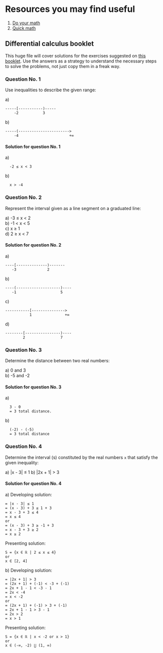 # Resources you may find useful

1. [Do your math](https://doyourmath.com)
2. [Quick math](https://quickmath.com)

## Differential calculus booklet

This huge file will cover solutions for the exercises suggested on [this booklet](https://drive.google.com/file/d/0B977UW2k4o7acmZ6SkFXZm1LTUk/view). Use the answers as a strategy to understand the necessary steps to solve the problems, not just copy them in a freak way.

### Question No. 1

Use inequalities to describe the given range:

a)
```
-----[-----------)-----
    -2           3
```

b)
```
-----(----------------------->
    -4                       +∞
```

#### Solution for question No. 1

a)
```
  -2 ≤ x < 3
```

b)
```
  x > -4
```

### Question No. 2

Represent the interval given as a line segment on a graduated line:

a) -3 ≤ x < 2  
b) -1 < x < 5  
c) x ≥ 1  
d) 2 ≥ x < 7  

#### Solution for question No. 2

a)
```
----[--------------)-------
   -3              2
```

b)
```
----(--------------------)----
   -1                    5
```

c)
```
-----------[--------------->
           1               +∞
```

d)
```
--------[----------------)----
        2                7
```

### Question No. 3

Determine the distance between two real numbers:

a) 0 and 3  
b) -5 and -2  

#### Solution for question No. 3

a)
```
  3 - 0
  = 3 total distance.
```

b)
```
  (-2) - (-5)
  = 3 total distance
```

### Question No. 4

Determine the interval (s) constituted by the real numbers `x` that satisfy the given inequality:

a) |x - 3| ≤ 1
b) |2x + 1| > 3

#### Solution for question No. 4

a)
Developing solution:
```
= |x - 3| ≤ 1
= (x - 3) + 3 ≤ 1 + 3
= x - 3 + 3 ≤ 4
= x ≤ 4
or
= (x - 3) + 3 ≥ -1 + 3
= x - 3 + 3 ≥ 2
= x ≥ 2
```

Presenting solution:
```
S = {x ∈ ℝ | 2 ≤ x ≤ 4}
or
x ∈ [2, 4]
```

b)
Developing solution:
```
= |2x + 1| > 3
= (2x + 1) + (-1) < -3 + (-1)
= 2x + 1 - 1 < -3 - 1
= 2x < -4
= x < -2 
or
= (2x + 1) + (-1) > 3 + (-1)
= 2x + 1 - 1 > 3 - 1
= 2x > 2 
= x > 1 
```

Presenting solution:
```
S = {x ∈ ℝ | x < -2 or x > 1}
or
x ∈ (-∞, -2) ⋃ (1, ∞)
```
